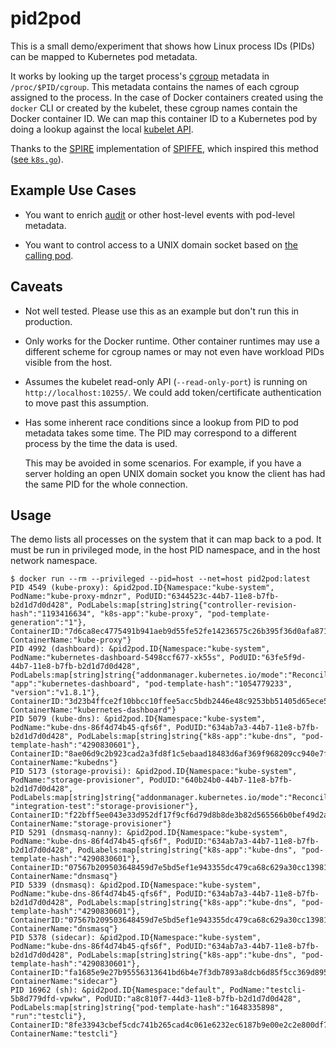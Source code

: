 # pid2pod

This is a small demo/experiment that shows how Linux process IDs (PIDs) can be mapped to Kubernetes pod metadata.

It works by looking up the target process's [cgroup] metadata in `/proc/$PID/cgroup`.
This metadata contains the names of each cgroup assigned to the process.
In the case of Docker containers created using the `docker` CLI or created by the kubelet, these cgroup names contain the Docker container ID.
We can map this container ID to a Kubernetes pod by doing a lookup against the local [kubelet API][kubelet-api].

Thanks to the [SPIRE] implementation of [SPIFFE], which inspired this method ([see `k8s.go`][spiffe-impl]).

## Example Use Cases

- You want to enrich [audit][go-audit] or other host-level events with pod-level metadata.

- You want to control access to a UNIX domain socket based on [the calling pod][uds-pid-lookup].

## Caveats

- Not well tested.
  Please use this as an example but don't run this in production.

- Only works for the Docker runtime.
  Other container runtimes may use a different scheme for cgroup names or may not even have workload PIDs visible from the host.

- Assumes the kubelet read-only API (`--read-only-port`) is running on `http://localhost:10255/`.
  We could add token/certificate authentication to move past this assumption.

- Has some inherent race conditions since a lookup from PID to pod metadata takes some time.
  The PID may correspond to a different process by the time the data is used.

  This may be avoided in some scenarios.
  For example, if you have a server holding an open UNIX domain socket you know the client has had the same PID for the whole connection.

## Usage

The demo lists all processes on the system that it can map back to a pod.
It must be run in privileged mode, in the host PID namespace, and in the host network namespace.

```console
$ docker run --rm --privileged --pid=host --net=host pid2pod:latest
PID 4549 (kube-proxy): &pid2pod.ID{Namespace:"kube-system", PodName:"kube-proxy-mdnzr", PodUID:"6344523c-44b7-11e8-b7fb-b2d1d7d0d428", PodLabels:map[string]string{"controller-revision-hash":"1193416634", "k8s-app":"kube-proxy", "pod-template-generation":"1"}, ContainerID:"7d6ca8ec4775491b941aeb9d55fe52fe14236575c26b395f36d0afa8717bdaae", ContainerName:"kube-proxy"}
PID 4992 (dashboard): &pid2pod.ID{Namespace:"kube-system", PodName:"kubernetes-dashboard-5498ccf677-xk55s", PodUID:"63fe5f9d-44b7-11e8-b7fb-b2d1d7d0d428", PodLabels:map[string]string{"addonmanager.kubernetes.io/mode":"Reconcile", "app":"kubernetes-dashboard", "pod-template-hash":"1054779233", "version":"v1.8.1"}, ContainerID:"3d23b4ffce2f10bbcc10ffee5acc5bdb2446e48c9253bb51405d65ece5bf0dd2", ContainerName:"kubernetes-dashboard"}
PID 5079 (kube-dns): &pid2pod.ID{Namespace:"kube-system", PodName:"kube-dns-86f4d74b45-qfs6f", PodUID:"634ab7a3-44b7-11e8-b7fb-b2d1d7d0d428", PodLabels:map[string]string{"k8s-app":"kube-dns", "pod-template-hash":"4290830601"}, ContainerID:"8ae06d9c2b923cad2a3fd8f1c5ebaad18483d6af369f968209cc940e7f501b1a", ContainerName:"kubedns"}
PID 5173 (storage-provisi): &pid2pod.ID{Namespace:"kube-system", PodName:"storage-provisioner", PodUID:"640b24b0-44b7-11e8-b7fb-b2d1d7d0d428", PodLabels:map[string]string{"addonmanager.kubernetes.io/mode":"Reconcile", "integration-test":"storage-provisioner"}, ContainerID:"f22bff5ee043e33d952df17f9cf6d79d8b8de3b82d565566b0bef49d2a4fa809", ContainerName:"storage-provisioner"}
PID 5291 (dnsmasq-nanny): &pid2pod.ID{Namespace:"kube-system", PodName:"kube-dns-86f4d74b45-qfs6f", PodUID:"634ab7a3-44b7-11e8-b7fb-b2d1d7d0d428", PodLabels:map[string]string{"k8s-app":"kube-dns", "pod-template-hash":"4290830601"}, ContainerID:"07567b209503648459d7e5bd5ef1e943355dc479ca68c629a30cc139810a95ae", ContainerName:"dnsmasq"}
PID 5339 (dnsmasq): &pid2pod.ID{Namespace:"kube-system", PodName:"kube-dns-86f4d74b45-qfs6f", PodUID:"634ab7a3-44b7-11e8-b7fb-b2d1d7d0d428", PodLabels:map[string]string{"k8s-app":"kube-dns", "pod-template-hash":"4290830601"}, ContainerID:"07567b209503648459d7e5bd5ef1e943355dc479ca68c629a30cc139810a95ae", ContainerName:"dnsmasq"}
PID 5378 (sidecar): &pid2pod.ID{Namespace:"kube-system", PodName:"kube-dns-86f4d74b45-qfs6f", PodUID:"634ab7a3-44b7-11e8-b7fb-b2d1d7d0d428", PodLabels:map[string]string{"k8s-app":"kube-dns", "pod-template-hash":"4290830601"}, ContainerID:"fa1685e9e27b95556313641bd6b4e7f3db7893a8dcb6d85f5cc369d895be17db", ContainerName:"sidecar"}
PID 16962 (sh): &pid2pod.ID{Namespace:"default", PodName:"testcli-5b8d779dfd-vpwkw", PodUID:"a8c810f7-44d3-11e8-b7fb-b2d1d7d0d428", PodLabels:map[string]string{"pod-template-hash":"1648335898", "run":"testcli"}, ContainerID:"8fe33943cbef5cdc741b265cad4c061e6232ec6187b9e00e2c2e800df7fce4aa", ContainerName:"testcli"}
```

[SPIFFE]: https://spiffe.io/
[SPIRE]: https://github.com/spiffe/spire
[cgroup]: https://en.wikipedia.org/wiki/Cgroups
[kubelet-api]: https://stackoverflow.com/questions/35075195/is-there-api-documentation-for-kublet
[spiffe-impl]: https://github.com/spiffe/spire/blob/719c696036a99c0cd918ff4747d5fd7f15c782e4/pkg/agent/plugin/workloadattestor/k8s/k8s.go#L61
[go-audit]: https://github.com/slackhq/go-audit
[uds-pid-lookup]: https://stackoverflow.com/questions/8104904/identify-program-that-connects-to-a-unix-domain-socket